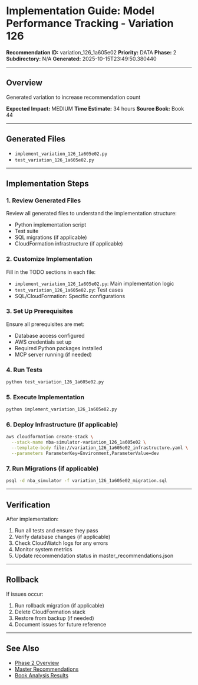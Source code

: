 # Implementation Guide: Model Performance Tracking - Variation 126

**Recommendation ID:** variation_126_1a605e02
**Priority:** DATA
**Phase:** 2
**Subdirectory:** N/A
**Generated:** 2025-10-15T23:49:50.380440

---

## Overview

Generated variation to increase recommendation count

**Expected Impact:** MEDIUM
**Time Estimate:** 34 hours
**Source Book:** Book 44

---

## Generated Files

- `implement_variation_126_1a605e02.py`
- `test_variation_126_1a605e02.py`

---

## Implementation Steps

### 1. Review Generated Files

Review all generated files to understand the implementation structure:
- Python implementation script
- Test suite
- SQL migrations (if applicable)
- CloudFormation infrastructure (if applicable)

### 2. Customize Implementation

Fill in the TODO sections in each file:
- `implement_variation_126_1a605e02.py`: Main implementation logic
- `test_variation_126_1a605e02.py`: Test cases
- SQL/CloudFormation: Specific configurations

### 3. Set Up Prerequisites

Ensure all prerequisites are met:
- Database access configured
- AWS credentials set up
- Required Python packages installed
- MCP server running (if needed)

### 4. Run Tests

```bash
python test_variation_126_1a605e02.py
```

### 5. Execute Implementation

```bash
python implement_variation_126_1a605e02.py
```

### 6. Deploy Infrastructure (if applicable)

```bash
aws cloudformation create-stack \
  --stack-name nba-simulator-variation_126_1a605e02 \
  --template-body file://variation_126_1a605e02_infrastructure.yaml \
  --parameters ParameterKey=Environment,ParameterValue=dev
```

### 7. Run Migrations (if applicable)

```bash
psql -d nba_simulator -f variation_126_1a605e02_migration.sql
```

---

## Verification

After implementation:
1. Run all tests and ensure they pass
2. Verify database changes (if applicable)
3. Check CloudWatch logs for any errors
4. Monitor system metrics
5. Update recommendation status in master_recommendations.json

---

## Rollback

If issues occur:
1. Run rollback migration (if applicable)
2. Delete CloudFormation stack
3. Restore from backup (if needed)
4. Document issues for future reference

---

## See Also

- [Phase 2 Overview](/Users/ryanranft/nba-simulator-aws/docs/phases/phase_2/)
- [Master Recommendations](/Users/ryanranft/nba-mcp-synthesis/analysis_results/master_recommendations.json)
- [Book Analysis Results](/Users/ryanranft/nba-mcp-synthesis/analysis_results/)
